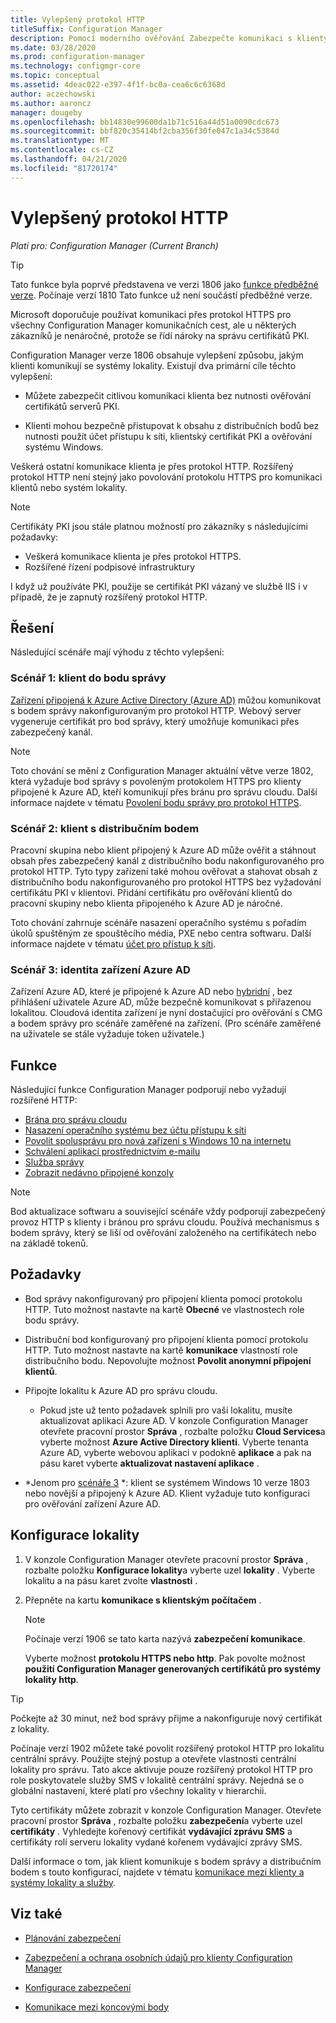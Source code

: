 ```yaml
---
title: Vylepšený protokol HTTP
titleSuffix: Configuration Manager
description: Pomocí moderního ověřování Zabezpečte komunikaci s klienty bez nutnosti certifikátů PKI.
ms.date: 03/28/2020
ms.prod: configuration-manager
ms.technology: configmgr-core
ms.topic: conceptual
ms.assetid: 4deac022-e397-4f1f-bc0a-cea6c6c6368d
author: aczechowski
ms.author: aaroncz
manager: dougeby
ms.openlocfilehash: bb14830e99600da1b71c516a44d51a0090cdc673
ms.sourcegitcommit: bbf820c35414bf2cba356f30fe047c1a34c5384d
ms.translationtype: MT
ms.contentlocale: cs-CZ
ms.lasthandoff: 04/21/2020
ms.locfileid: "81720174"
---
```

# <a name="enhanced-http"></a>Vylepšený protokol HTTP

*Platí pro: Configuration Manager (Current Branch)*

<!--1356889,1358460-->

> [!Tip]  
> Tato funkce byla poprvé představena ve verzi 1806 jako [funkce předběžné verze](../../servers/manage/pre-release-features.md). Počínaje verzí 1810 Tato funkce už není součástí předběžné verze.  

Microsoft doporučuje používat komunikaci přes protokol HTTPS pro všechny Configuration Manager komunikačních cest, ale u některých zákazníků je nenáročné, protože se řídí nároky na správu certifikátů PKI.

Configuration Manager verze 1806 obsahuje vylepšení způsobu, jakým klienti komunikují se systémy lokality. Existují dva primární cíle těchto vylepšení:  

- Můžete zabezpečit citlivou komunikaci klienta bez nutnosti ověřování certifikátů serverů PKI.  

- Klienti mohou bezpečně přistupovat k obsahu z distribučních bodů bez nutnosti použít účet přístupu k síti, klientský certifikát PKI a ověřování systému Windows.  

Veškerá ostatní komunikace klienta je přes protokol HTTP. Rozšířený protokol HTTP není stejný jako povolování protokolu HTTPS pro komunikaci klientů nebo systém lokality.<!-- SCCMDocs issue #1212 -->

> [!Note]  
> Certifikáty PKI jsou stále platnou možností pro zákazníky s následujícími požadavky:  
>
> - Veškerá komunikace klienta je přes protokol HTTPS.  
> - Rozšířené řízení podpisové infrastruktury
>
> I když už používáte PKI, použije se certifikát PKI vázaný ve službě IIS i v případě, že je zapnutý rozšířený protokol HTTP.



## <a name="scenarios"></a><a name="bkmk_scenario"></a>Řešení

Následující scénáře mají výhodu z těchto vylepšení:  

### <a name="scenario-1-client-to-management-point"></a><a name="bkmk_scenario1"></a>Scénář 1: klient do bodu správy

<!--1356889-->
[Zařízení připojená k Azure Active Directory (Azure AD)](/azure/active-directory/devices/concept-azure-ad-join) můžou komunikovat s bodem správy nakonfigurovaným pro protokol HTTP. Webový server vygeneruje certifikát pro bod správy, který umožňuje komunikaci přes zabezpečený kanál.

> [!Note]  
> Toto chování se mění z Configuration Manager aktuální větve verze 1802, která vyžaduje bod správy s povoleným protokolem HTTPS pro klienty připojené k Azure AD, kteří komunikují přes bránu pro správu cloudu. Další informace najdete v tématu [Povolení bodu správy pro protokol HTTPS](../../clients/manage/cmg/certificates-for-cloud-management-gateway.md#bkmk_mphttps).  

### <a name="scenario-2-client-to-distribution-point"></a><a name="bkmk_scenario2"></a>Scénář 2: klient s distribučním bodem

<!--1358228-->
Pracovní skupina nebo klient připojený k Azure AD může ověřit a stáhnout obsah přes zabezpečený kanál z distribučního bodu nakonfigurovaného pro protokol HTTP. Tyto typy zařízení také mohou ověřovat a stahovat obsah z distribučního bodu nakonfigurovaného pro protokol HTTPS bez vyžadování certifikátu PKI v klientovi. Přidání certifikátu pro ověřování klientů do pracovní skupiny nebo klienta připojeného k Azure AD je náročné.

Toto chování zahrnuje scénáře nasazení operačního systému s pořadím úkolů spuštěným ze spouštěcího média, PXE nebo centra softwaru. Další informace najdete v tématu [účet pro přístup k síti](accounts.md#network-access-account).<!--1358278-->

### <a name="scenario-3-azure-ad-device-identity"></a><a name="bkmk_scenario3"></a>Scénář 3: identita zařízení Azure AD

<!--1358460-->
Zařízení Azure AD, které je připojené k Azure AD nebo [hybridní](/azure/active-directory/devices/concept-azure-ad-join-hybrid) , bez přihlášení uživatele Azure AD, může bezpečně komunikovat s přiřazenou lokalitou. Cloudová identita zařízení je nyní dostačující pro ověřování s CMG a bodem správy pro scénáře zaměřené na zařízení. (Pro scénáře zaměřené na uživatele se stále vyžaduje token uživatele.)  


## <a name="features"></a>Funkce

Následující funkce Configuration Manager podporují nebo vyžadují rozšířené HTTP:

- [Brána pro správu cloudu](../../clients/manage/cmg/plan-cloud-management-gateway.md)
- [Nasazení operačního systému bez účtu přístupu k síti](../../../osd/plan-design/planning-considerations-for-automating-tasks.md#enhanced-http)
- [Povolit spolusprávu pro nová zařízení s Windows 10 na internetu](../../../comanage/tutorial-co-manage-new-devices.md)
- [Schválení aplikací prostřednictvím e-mailu](../../../apps/deploy-use/app-approval.md#bkmk_email-approve)
- [Služba správy](../../../develop/adminservice/overview.md)
- [Zobrazit nedávno připojené konzoly](../../servers/manage/admin-console.md#bkmk_viewconnected)

> [!Note]  
> Bod aktualizace softwaru a související scénáře vždy podporují zabezpečený provoz HTTP s klienty i bránou pro správu cloudu. Používá mechanismus s bodem správy, který se liší od ověřování založeného na certifikátech nebo na základě tokenů.<!-- SCCMDocs issue #1148 -->


## <a name="prerequisites"></a>Požadavky  

- Bod správy nakonfigurovaný pro připojení klienta pomocí protokolu HTTP. Tuto možnost nastavte na kartě **Obecné** ve vlastnostech role bodu správy.  

- Distribuční bod konfigurovaný pro připojení klienta pomocí protokolu HTTP. Tuto možnost nastavte na kartě **komunikace** vlastností role distribučního bodu. Nepovolujte možnost **Povolit anonymní připojení klientů**.  

- Připojte lokalitu k Azure AD pro správu cloudu.  

    - Pokud jste už tento požadavek splnili pro vaši lokalitu, musíte aktualizovat aplikaci Azure AD. V konzole Configuration Manager otevřete pracovní prostor **Správa** , rozbalte položku **Cloud Services**a vyberte možnost **Azure Active Directory klienti**. Vyberte tenanta Azure AD, vyberte webovou aplikaci v podokně **aplikace** a pak na pásu karet vyberte **aktualizovat nastavení aplikace** .  

- *Jenom pro [scénáře 3](#bkmk_scenario3) *: klient se systémem Windows 10 verze 1803 nebo novější a připojený k Azure AD. Klient vyžaduje tuto konfiguraci pro ověřování zařízení Azure AD.<!-- SCCMDocs issue 1126 -->


## <a name="configure-the-site"></a>Konfigurace lokality

1. V konzole Configuration Manager otevřete pracovní prostor **Správa** , rozbalte položku **Konfigurace lokality**a vyberte uzel **lokality** . Vyberte lokalitu a na pásu karet zvolte **vlastnosti** .  

2. Přepněte na kartu **komunikace s klientským počítačem** .

    > [!Note]
    > Počínaje verzí 1906 se tato karta nazývá **zabezpečení komunikace**.<!-- SCCMDocs#1645 -->  

    Vyberte možnost **protokolu HTTPS nebo http**. Pak povolte možnost **použití Configuration Manager generovaných certifikátů pro systémy lokality http**.

> [!Tip]
> Počkejte až 30 minut, než bod správy přijme a nakonfiguruje nový certifikát z lokality.

<!--3798957-->
Počínaje verzí 1902 můžete také povolit rozšířený protokol HTTP pro lokalitu centrální správy. Použijte stejný postup a otevřete vlastnosti centrální lokality pro správu. Tato akce aktivuje pouze rozšířený protokol HTTP pro role poskytovatele služby SMS v lokalitě centrální správy. Nejedná se o globální nastavení, které platí pro všechny lokality v hierarchii.

Tyto certifikáty můžete zobrazit v konzole Configuration Manager. Otevřete pracovní prostor **Správa** , rozbalte položku **zabezpečení**a vyberte uzel **certifikáty** . Vyhledejte kořenový certifikát **vydávající zprávu SMS** a certifikáty rolí serveru lokality vydané kořenem vydávající zprávy SMS.

Další informace o tom, jak klient komunikuje s bodem správy a distribučním bodem s touto konfigurací, najdete v tématu [komunikace mezi klienty a systémy lokality a služby](communications-between-endpoints.md#Planning_Client_to_Site_System).


## <a name="see-also"></a>Viz také

- [Plánování zabezpečení](../security/plan-for-security.md)  

- [Zabezpečení a ochrana osobních údajů pro klienty Configuration Manager](../../clients/deploy/plan/security-and-privacy-for-clients.md)  

- [Konfigurace zabezpečení](../security/configure-security.md)  

- [Komunikace mezi koncovými body](communications-between-endpoints.md)  
